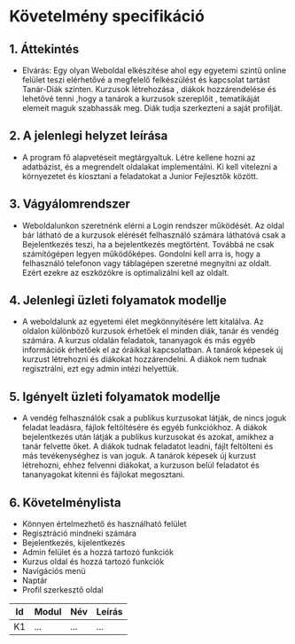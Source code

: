 # Követelmény specifikáció

## 1. Áttekintés
*  Elvárás: Egy olyan Weboldal elkészítése ahol egy egyetemi szintű online felület teszi elérhetővé a megfelelő felkészülést és kapcsolat tartást Tanár-Diák szinten. Kurzusok létrehozása , diákok hozzárendelése és lehetővé tenni ,hogy a tanárok a kurzusok szereplőit , tematikáját elemeit maguk szabhassák meg. Diák tudja szerkezteni a saját profilját. 
## 2. A jelenlegi helyzet leírása
*  A program fő alapvetéseit megtárgyaltuk. Létre kellene hozni az adatbázist, és a megrendelt oldalakat implementálni. Ki kell vitelezni a környezetet és kiosztani a feladatokat a Junior Fejlesztők között.
## 3. Vágyálomrendszer
* Weboldalunkon szeretnénk elérni a Login rendszer működését. Az oldal bár látható de a kurzusok elérését  felhasználó számára láthatóvá csak a Bejelentkezés teszi, ha a bejelentkezés megtörtént. Továbbá ne csak számítógépen legyen működőképes. Gondolni kell arra is, hogy a felhasználó telefonon vagy táblagépen szeretné megnyitni az oldalt. Ezért ezekre az eszközökre is optimalizálni kell az oldalt.
## 4. Jelenlegi üzleti folyamatok modellje
* A weboldalunk az egyetemi élet megkönnyítésére lett kitalálva. Az oldalon különböző kurzusok érhetőek el minden diák, tanár és vendég számára. A kurzus oldalán feladatok, tananyagok és más egyéb információk érhetőek el az óráikkal kapcsolatban. A tanárok képesek új kurzust létrehozni és diákokat hozzárendelni. A diákok nem tudnak regisztrálni, ezt egy admin intézi helyettük.

## 5. Igényelt üzleti folyamatok modellje
* A vendég felhasználók csak a publikus kurzusokat látják, de nincs joguk feladat leadásra, fájlok feltöltésére és egyéb funkciókhoz. A diákok bejelentkezés után látják a publikus kurzusokat és azokat, amikhez a tanár felvette őket. A diákok tudnak feladatot leadni, fájlt feltölteni és más tevékenységhez is van joguk. A tanárok képesek új kurzust létrehozni, ehhez felvenni diákokat, a kurzuson belül feladatot és tananyagokat kitenni és fájlokat megosztani.

## 6. Követelménylista
 - Könnyen értelmezhető és használható felület
 - Regisztráció mindneki számára
 - Bejelentkezés, kijelentkezés
 - Admin felület és a hozzá tartozó funkciók
 - Kurzus oldal és hozzá tartozó funkciók
 - Navigációs menü
 - Naptár
 - Profil szerkesztő oldal

| Id | Modul | Név | Leírás |
| :---: | --- | --- | --- |
| K1 | ... | ... | ... |
